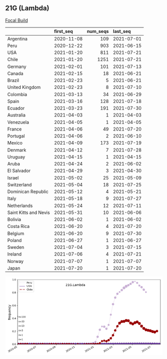 

## 21G (Lambda)
[Focal Build](https://nextstrain.org/groups/neherlab/ncov/21G.Lambda)

|                       | first_seq   |   num_seqs | last_seq   |
|:----------------------|:------------|-----------:|:-----------|
| Argentina             | 2020-11-08  |        109 | 2021-07-01 |
| Peru                  | 2020-12-22  |        903 | 2021-06-15 |
| USA                   | 2021-01-20  |        811 | 2021-07-21 |
| Chile                 | 2021-01-20  |       1251 | 2021-07-21 |
| Germany               | 2021-02-01  |        101 | 2021-07-13 |
| Canada                | 2021-02-15  |         18 | 2021-06-21 |
| Brazil                | 2021-02-23  |          5 | 2021-06-21 |
| United Kingdom        | 2021-02-23  |          8 | 2021-07-10 |
| Colombia              | 2021-03-13  |         34 | 2021-06-29 |
| Spain                 | 2021-03-16  |        128 | 2021-07-18 |
| Ecuador               | 2021-03-23  |        191 | 2021-07-30 |
| Australia             | 2021-04-03  |          1 | 2021-04-03 |
| Venezuela             | 2021-04-05  |          1 | 2021-04-05 |
| France                | 2021-04-06  |         49 | 2021-07-20 |
| Portugal              | 2021-04-06  |          2 | 2021-06-10 |
| Mexico                | 2021-04-09  |        173 | 2021-07-19 |
| Denmark               | 2021-04-12  |          7 | 2021-07-28 |
| Uruguay               | 2021-04-15  |          1 | 2021-04-15 |
| Aruba                 | 2021-04-24  |          2 | 2021-06-02 |
| El Salvador           | 2021-04-29  |          3 | 2021-04-30 |
| Israel                | 2021-05-02  |         25 | 2021-05-09 |
| Switzerland           | 2021-05-04  |         18 | 2021-07-25 |
| Dominican Republic    | 2021-05-12  |          4 | 2021-05-21 |
| Italy                 | 2021-05-18  |          9 | 2021-07-27 |
| Netherlands           | 2021-05-24  |         12 | 2021-07-11 |
| Saint Kitts and Nevis | 2021-05-31  |         10 | 2021-06-06 |
| Bolivia               | 2021-06-02  |          1 | 2021-06-02 |
| Costa Rica            | 2021-06-20  |          4 | 2021-07-20 |
| Belgium               | 2021-06-20  |          9 | 2021-07-30 |
| Poland                | 2021-06-27  |          1 | 2021-06-27 |
| Sweden                | 2021-07-04  |          3 | 2021-07-15 |
| Ireland               | 2021-07-06  |          4 | 2021-07-21 |
| Norway                | 2021-07-07  |          1 | 2021-07-07 |
| Japan                 | 2021-07-20  |          1 | 2021-07-20 |

![Overall trends 21G.Lambda](/overall_trends_figures/overall_trends_21G.Lambda.png)